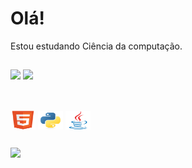 # Olá!  

Estou estudando Ciência da computação.

##

<div>
<img height="160em" src="https://github-readme-stats.vercel.app/api?username=Grazi&show_icons=true&theme=dracula&include_a11_commits=true&count_private=true"/>
<img height="160em" src="https://github-readme-stats.vercel.app/api/top-langs/?username=Grazi&layout=compact&langs_count=16&theme=dracula"/>
</div>

##

<div style="display: inline_block"><br>
  <img align="center" alt="HTML" height="30" width="40" src="https://raw.githubusercontent.com/devicons/devicon/master/icons/html5/html5-original.svg">
  <img align="center" alt="Python" height="30" width="40" src="https://raw.githubusercontent.com/devicons/devicon/master/icons/python/python-original.svg">
   <img align="center" alt="Java" height="30" width="40" src="https://raw.githubusercontent.com/devicons/devicon/master/icons/java/java-original.svg">
</div>

##

<div> 
  <a href="https://www.linkedin.com/in/grazielle-barbosa-68a2b8241/" target="_blank"><img src="https://img.shields.io/badge/-LinkedIn-%230077B5?style=for-the-badge&logo=linkedin&logoColor=white" target="_blank"></a> 
  
</div>

